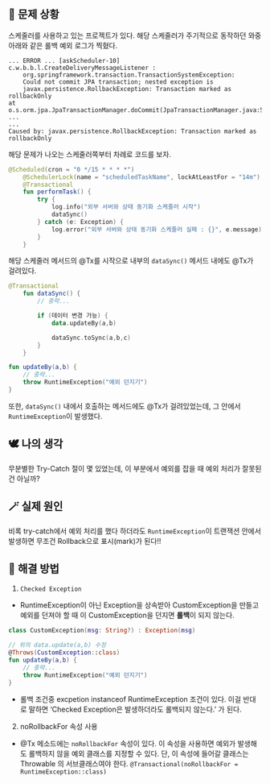 ## 🤔 문제 상황
스케줄러를 사용하고 있는 프로젝트가 있다. 해당 스케줄러가 주기적으로 동작하던 와중 아래와 같은 롤백 예외 로그가 찍혔다.
```
... ERROR ... [askScheduler-10] c.w.b.b.l.CreateDeliveryMessageListener : 
    org.springframework.transaction.TransactionSystemException: 
    Could not commit JPA transaction; nested exception is 
    javax.persistence.RollbackException: Transaction marked as rollbackOnly
at o.s.orm.jpa.JpaTransactionManager.doCommit(JpaTransactionManager.java:526)
...
...
Caused by: javax.persistence.RollbackException: Transaction marked as rollbackOnly
```
해당 문제가 나오는 스케줄러쪽부터 차례로 코드를 보자.
```kotlin
@Scheduled(cron = "0 */15 * * * *")
    @SchedulerLock(name = "scheduledTaskName", lockAtLeastFor = "14m")
    @Transactional
    fun performTask() {
        try {
            log.info("외부 서버와 상태 동기화 스케줄러 시작")
            dataSync()
        } catch (e: Exception) {
            log.error("외부 서버와 상태 동기화 스케줄러 실패 : {}", e.message)
        }
    }
```
해당 스케줄러 메서드의 @Tx를 시작으로 내부의 `dataSync()` 메서드 내에도 @Tx가 걸려있다.
```kotlin
@Transactional
    fun dataSync() {
        // 중략...

        if (데이터 변경 가능) {
            data.updateBy(a,b)

            dataSync.toSync(a,b,c)
        }
    }
```
```kotlin
fun updateBy(a,b) {
    // 중략...
    throw RuntimeException("예외 던지기")
}
```
또한, `dataSync()` 내에서 호출하는 메서드에도 @Tx가 걸려있었는데, 그 안에서 `RuntimeException`이 발생했다.
## 🕊️ 나의 생각
무분별한 Try-Catch 절이 몇 있었는데, 이 부분에서 예외를 잡을 때 예외 처리가 잘못된 건 아닐까?
## 🪄 실제 원인
비록 try-catch에서 예외 처리를 했다 하더라도 `RuntimeException`이 트랜잭션 안에서 발생하면 무조건 Rollback으로 표시(mark)가 된다!!
## 💫 해결 방법
1. `Checked Exception`
- RuntimeException이 아닌 Exception을 상속받아 CustomException을 만들고 예외를 던져야 할 때 이 CustomException을 던지면 **롤백**이 되지 않는다.
```kotlin
class CustomException(msg: String?) : Exception(msg)

// 위의 data.update(a,b) 수정
@Throws(CustomException::class)
fun updateBy(a,b) {
    // 중략...
    throw RuntimeException("예외 던지기")
}
```
- 롤백 조건중 excpetion instanceof RuntimeException 조건이 있다. 이걸 반대로 말하면 ‘Checked Exception은 발생하더라도 롤백되지 않는다.’ 가 된다.
2. noRollbackFor 속성 사용
- @Tx 메소드에는 `noRollbackFor` 속성이 있다. 이 속성을 사용하면 예외가 발생해도 롤백하지 않을 예외 클래스를 지정할 수 있다. 단, 이 속성에 들어갈 클래스는 Throwable 의 서브클래스여야 한다.
`@Transactional(noRollbackFor = RuntimeException::class)`
